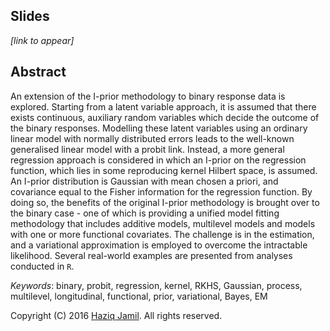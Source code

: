 ## Slides

*[link to appear]*

## Abstract

An extension of the I-prior methodology to binary response data is explored. Starting from a latent variable approach, it is assumed that  there exists continuous, auxiliary random variables which decide the outcome of the binary responses. Modelling these latent variables using an ordinary linear model with normally distributed errors leads to the well-known generalised linear model with a probit link. Instead, a more general regression approach is considered in which an I-prior on the regression function, which lies in some reproducing kernel Hilbert space, is assumed. An I-prior distribution is Gaussian with mean chosen a priori, and covariance equal to the Fisher information for the regression function. By doing so, the benefits of the original I-prior methodology is brought over to the binary case - one of which is providing a unified model fitting methodology that includes additive models, multilevel models and models with one or more functional covariates. The challenge is in the estimation, and a variational approximation is employed to overcome the intractable likelihood. Several real-world examples are presented from analyses conducted in `R`.

*Keywords*: binary, probit, regression, kernel, RKHS, Gaussian, process, multilevel, longitudinal, functional, prior, variational, Bayes, EM

Copyright (C) 2016 [Haziq Jamil](http://haziqj.ml). All rights reserved.
